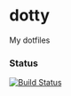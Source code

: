 # dotty
My dotfiles

### Status
[![Build Status](https://travis-ci.org/iladin/dotty.png)](https://travis-ci.org/iladin/dotty)
